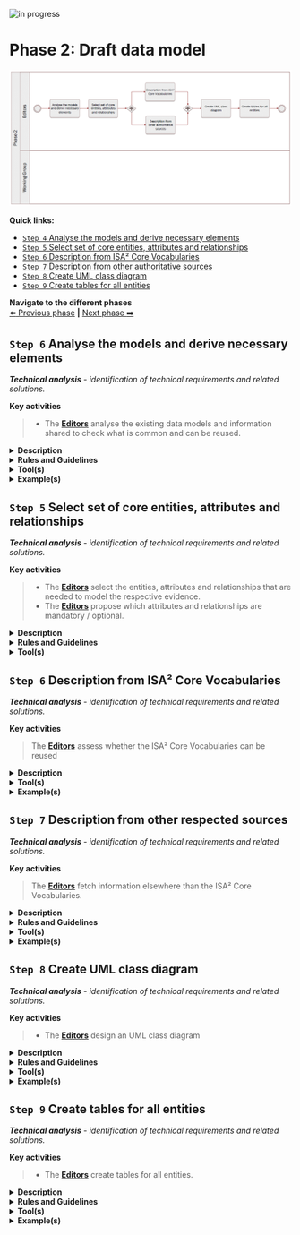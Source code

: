 ![in progress](https://img.shields.io/badge/status-in%20progress-yellow)

# Phase 2: Draft data model
![Process_Phase 2](img/methodology_phase2.PNG)

**Quick links:**
- [`Step 4` Analyse the models and derive necessary elements](../phase2.md#step-4-Analyse-the-models-and-derive-necessary-elements)
- [`Step 5` Select set of core entities, attributes and relationships](../phase2.md#step-5-Select-set-of-core-entities,-attributes-and-relationships)
- [`Step 6` Description from ISA² Core Vocabularies](../phase2.md#step-6-Description-from-ISA²-Core-Vocabularies)
- [`Step 7` Description from other authoritative sources](../phase2.md#step-7-Description-from-other-authoritative-sources)
- [`Step 8` Create UML class diagram](../phase2.md#step-8-Create-UML-class-diagram)
- [`Step 9` Create tables for all entities](../phase2.md#step-9-Create-tables-for-all-entities)

**Navigate to the different phases**\
[:arrow_left: Previous phase](phase1.md) **|**
[Next phase :arrow_right:](phase3.md)

## `Step 6` Analyse the models and derive necessary elements
<i><b>Technical analysis</b> - identification of technical requirements and related solutions.</i>

**Key activities**
> * The [<b>Editors</b>](../stakeholders#editors) analyse the existing data models and information shared to check what is common and can be reused.

<details>
  <summary><b>Description</b></summary>
  
The Editors analyse the data models, concrete examples and other useful documentation received from the Working Group and the DGs in the previous steps. They specifically look for similarities (and dissimilarities) between the different data models and documentation in order to identify a common set of entities, attributes and relationships, that are relevant for the respective evidence that is being modelled.
Considering the procedure for which the evidence is modelled, and subsequently the use case(s) can serve to analyse models and documentation in order to derive necessary elements. 

</details>


<details>
  <summary><b>Rules and Guidelines</b></summary>
  
> * The data model to be produced is not modelling paper documents but rather evidence itself, i.e., information required by competent authorities to prove a fact. So, the grain of the data should be limited to the fact to prove, when modelling evidence types. The Editors should look for the minimum common denominator when consolidating and analysing (fragment of) data models and information received. 
> * The [SKOS Mapping Properties](https://www.w3.org/TR/skos-reference/#mapping) can be used to compare entities or attributes across different models.
> * When selecting the core entities, attributes and relationships, the editors can define thresholds allowing to decide which of the latter will be mandatory, optional or discarded. For instance, if no other Member State mentioned the need for an attribute it will therefore be discarded.


</details>


<details>
  <summary><b>Tool(s)</b></summary>

> * [Linked Open Vocabularies](https://lov.linkeddata.es/dataset/lov) which is a source for predicates, i.e. existing attributes/relationships that might be candidates for reuse.
> * A spreadsheet tool can be used to present and compare the different data models.
</details>

<details>
  <summary><b>Example(s)</b></summary>
  
The table below illustrates how SKOS mapping properties can be used to compare models. 
<b> insert picture </b>
If provided, the table can also include definitions and URIs to ease comparison.

</details>

## `Step 5` Select set of core entities, attributes and relationships
<i><b>Technical analysis</b> - identification of technical requirements and related solutions.</i>

**Key activities**
> * The [<b>Editors</b>](../stakeholders#editors) select the entities, attributes and relationships that are needed to model the respective evidence.
> * The [<b>Editors</b>](../stakeholders#editors) propose which attributes and relationships are mandatory / optional. 

<details>
  <summary><b>Description</b></summary>
  
With the output of the previous steps, the Editors select the entities, attributes and relationships that are common to most data models and that are necessary to model the evidence. They also determine which attributes should be mandatory and optional. 

They do this by agreeing upon thresholds with the Working Group. These thresholds might be quantifiable, e.g. “if at least five Member States have an attribute, the attribute is included” or “if one Member State is not able to provide an attribute, the attribute is made optional”.
  
</details>

<details>
  <summary><b>Rules and Guidelines</b></summary>
  
Be as specific as possible, without restricting local flexibility too much.

</details>

<details>
  <summary><b>Tool(s)</b></summary>
  
> * A spreadsheet tool can be used to select the set of core entities, attributes and relationships of the common data model.
> * The collaborative tool can be used to hold the discussion on the inclusion of entities, attributes and relationships.


</details>


## `Step 6` Description from ISA² Core Vocabularies
<i><b>Technical analysis</b> - identification of technical requirements and related solutions.</i>


**Key activities**
> The [<b>Editors</b>](../stakeholders#editors) assess whether the ISA² Core Vocabularies can be reused


<details>
  <summary><b>Description</b></summary>
  
The Editors verify whether an ISA² Core Vocabulary can be reused. Reuse is a key objective when drafting data models. In case there is no ISA² Core Vocabulary reusable, or it is not coherent to the context of the data model, the editors will consider other possibilities as presented in step 7.

> Core Vocabularies are simplified, re-usable and extensible data models that capture the fundamental characteristics of an entity in a context-neutral fashion. Public administrations can use and extend the Core Vocabularies in the following contexts:
> * Development of new systems
> * Information exchange between systems
> * Data integration
> * Open data publishing 

</details>

<details>
  <summary><b>Tool(s)</b></summary>
  
  
* [Core Person Vocabulary](https://joinup.ec.europa.eu/release/core-person-vocabulary/100)
* [Core Business Vocabulary](https://joinup.ec.europa.eu/release/core-business-vocabulary/100) 
* [Core Location Vocabulary](https://joinup.ec.europa.eu/release/core-location-vocabulary/100) 
* [Core Criterion and Core Evidence Vocabulary](https://joinup.ec.europa.eu/release/core-criterion-and-core-evidence-vocabulary-v100)
* [Core Public Organisation Vocabulary](https://joinup.ec.europa.eu/release/core-public-organisation-vocabulary-v100) 
* [Core Public Service Vocabulary Application Profile](https://joinup.ec.europa.eu/collection/semantic-interoperability-community-semic/solution/core-public-service-vocabulary-application-profile)

</details>

<details>
  <summary><b>Example(s)</b></summary>

> * The Core Person Vocabulary describes a class/entity Person that has an attribute/property "gender" that expects a Code as data type, coming from four possible controlled vocs: ISO, Eurostat, HL7 or SDMX.
> * Gender is a challenging topic due to the different recognition of non-binary gender, [issue #143](https://github.com/SEMICeu/SDG-sandbox/issues/143).

</details>

## `Step 7` Description from other respected sources
<i><b>Technical analysis</b> - identification of technical requirements and related solutions.</i>

**Key activities**
> The [<b>Editors</b>](../stakeholders#editors) fetch information elsewhere than the ISA² Core Vocabularies.

<details>
  <summary><b>Description</b></summary>
  
 Should an entity or attribute not be (properly) defined in the ISA² Core Vocabularies, the editors find adequate documentation elsewhere.
<i>‘Not properly defined’ refers to a circular definition of a term, i.e. already containing the term that is to be defined.</i> 

1. Other respected sources can be considered when the terms are defined in a well-known domain-specific ontology.  
In general, entities, attributes, relationships and definitions should be linked to existing terminologies. 
2. In the event of information not being available in existing vocabularies, the editors propose definitions for new entities / attributes using respected and authoritative dictionaries (which are deemed of excellence).

<i>A ‘respected dictionary’ refers to a dictionary widely regarded as the accepted authority on the English language. </i>

</details>

<details>
  <summary><b>Rules and Guidelines</b></summary>
  
 Generic rules and guidelines 
 > * Entities can be documented by using tools such as the [Interoperability Platform and Data Vocabularies Tools](https://ec.europa.eu/isa2/actions/improving-semantic-interoperability-european-egovernment-systems_en).

  Specific rules and guidelines for  the table per entity
  > * When defining a term, it should not be included in the tentative definition.

</details>

<details>
  <summary><b>Tool(s)</b></summary>

> * [Oxford dictionary](https://www.oxfordlearnersdictionaries.com/us/)
> * [Merriam-Webster](https://www.merriam-webster.com/)
  
</details>

<details>
  <summary><b>Example(s)</b></summary>

For instance, for the [Completion of secondary education evidence](https://github.com/SEMICeu/SDG-sandbox/blob/master/evidences/certificate_of_completion_of_secondary_education/data_model/certificate_of_completion_of_secondary_education_tables_v0.02.md) the <b>course name</b> definition comes from [Merriam-Webster](https://www.merriam-webster.com/dictionary/course) ; i.e. “Name given to a number of lectures or other matters dealing with a subject.”
</details>

## `Step 8` Create UML class diagram
<i><b>Technical analysis</b> - identification of technical requirements and related solutions.</i>

**Key activities**
> * The [<b>Editors</b>](../stakeholders#editors) design an UML class diagram

<details>
  <summary><b>Description</b></summary>
  
The Editors will leverage from the information collected in the previous phase to develop a UML class diagram. The latter aims at visually describing how entities of the data model will interact with each other. The different entities, the relationship between entities, and their attributes as well as the expected types are displayed.

The exclusive focus on entities, attributes and relationships will allow the Working Group members to concentrate on the semantic aspects of the model. Supplementary modelling elements are  added in step 9 when entities are documented in tables.

</details>

<details>
  <summary><b>Rules and Guidelines</b></summary>
  
> * Follow the [UML design rules](https://www.omg.org/spec/UML/About-UML/):
>> * Each element and their relationships should be identified in advance;
>> * Attributes of each class should be clearly identified;
>> * Attributes should be presented in the following manner:attributeName: expected type. “Expected type” is further defined in step 11;
>> * Avoid as much as possible lines crossing each other;
>> * Ensure orthogonality of relationships;
>> * Parents elements are higher than the child elements, so the subclass arrows always point upwards;
>> * Align elements either by one of their sides or by their centers;
>> * Make elements of the same size, if possible;
>> * Diagrams should show the cardinality of attributes and relationships as well;
>> * Entities names should start with an uppercase;
>> * Attributes names should start with a lower case.

</details>

<details>
  <summary><b>Tool(s)</b></summary>

Some examples of proprietary and open source tools are the following:

Proprietary tools:
> * [Enterprise Architect](https://www.sparxsystems.eu/enterprise-architect/ea-purchase/)
> * [Microsoft Visio](https://www.microsoft.com/en-us/microsoft-365/visio/flowchart-software)
> * [MagicDraw (No Magic)](https://www.nomagic.com/products/magicdraw)
> * [Visual Paradigm](https://www.visual-paradigm.com/)

Open source tools:
> * [Modelio](https://www.modelio.org/)
> * [UMLet](https://www.umlet.com/)

</details>

<details>
  <summary><b>Example(s)</b></summary>

* [Birth Certificate evidence](https://github.com/SEMICeu/SDG-sandbox/tree/master/evidences/birth_certificate/data_model)

</details>

## `Step 9` Create tables for all entities
<i><b>Technical analysis</b> - identification of technical requirements and related solutions.</i>

**Key activities**
> * The [<b>Editors</b>](../stakeholders#editors) create tables for all entities.

<details>
  <summary><b>Description</b></summary>
  
Relying on the input gathered, the editors draft tables for all the entities of the data model. Per entity, the table consists of the following elements;
> * Proposed attribute(s) / relationship(s)
> * Proposed expected type
> * Proposed definition
> * Proposed cardinality

Tables are a way to provide further information and context to the data model, unlike the UML class diagram which can be seen as a visual representation of the data model. Both form the data model referred to in the further steps.

</details>

<details>
  <summary><b>Rules and Guidelines</b></summary>

Generic rules and guidelines for step 9
> * Multilingualism, localisation and internationalisation aspects should be considered. A language neutral identifier for every concept and additional Member State language columns in the tables helps Member State participation.
> * The scope of the data model should be described by a fact or an event that is proven by the evidence represented by the data model.
> * The tables should have a language-neutral identifier that, along the creation and review of the data model, is agnostic to name changes. 

Specific rules and guidelines for the table per entity:
> * Sources of the entities/attributes should be added, e.g. existing regulation, reused model, etc. 
> * Entities,attributes and relationships should be accompanied by a definition as well as their cardinality.
> * [The regulation 2016/1191](https://www.google.com/url?q=https://eur-lex.europa.eu/legal-content/EN/TXT/?uri%3DCELEX%253A32016R1191&sa=D&ust=1608109108137000&usg=AOvVaw03z_d3IraqIsVD7VQ8V1mb) on Public Documents sets a set of fields for the production of multilingual standard forms. Each field has a code and a text label that has been officially translated into the Member States’ official languages. It is essential to provide (when possible) the correspondence between the attributes of the proposed data model to the fields of the multilingual standard forms of the regulation on Public Documents for evidences related to such domain. The aforementioned approach could be reused for evidences other than public documents. 

</details>

<details>
  <summary><b>Tool(s)</b></summary>
  <i>The collaborative tool, e.g. Github.</i>
</details>

<details>
  <summary><b>Example(s)</b></summary>

> * [Birth evidence](https://github.com/SEMICeu/SDG-sandbox/blob/master/evidences/birth_certificate/data_model/birth_certificate_tables_v0.02.md#birth-evidence-1)
> * [Birth](https://github.com/SEMICeu/SDG-sandbox/blob/master/evidences/birth_certificate/data_model/birth_certificate_tables_v0.02.md#birth)
> * [Person](https://github.com/SEMICeu/SDG-sandbox/blob/master/evidences/birth_certificate/data_model/birth_certificate_tables_v0.02.md#person)
> * [Public Organisation](https://github.com/SEMICeu/SDG-sandbox/blob/master/evidences/birth_certificate/data_model/birth_certificate_tables_v0.02.md#public-organisation)
> * [Location](https://github.com/SEMICeu/SDG-sandbox/blob/master/evidences/birth_certificate/data_model/birth_certificate_tables_v0.02.md#location)

</details>
